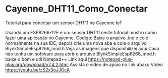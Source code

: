 # Cayenne_DHT11_Como_Conectar
Tutorial para conectar um sensor DHT11 no Cayenne IoT

Usando um ESP8266-12E e um sensor DHT11 neste tutorial mostro como fazer uma aplicação no Cayenne. Codigo: Baixe o arquivo .ino e cole normalmente na sua IDE, depois crie uma nova aba e cole o arquivo BlynkSimpleEsp8266_mod.h Veja as imagens que disponibilizei aqui Caso não tenha um software para abrir o arquivo BlynkSimpleEsp8266_mod.h baixe o bom e util Notepad++ Link aqui https://notepad-plus-plus.org/download/v7.4.2.html
Assista o video de apoio no link abaxo
Video https://youtu.be/zS2x3oJJOcA 
